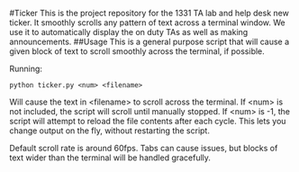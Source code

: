 #Ticker
This is the project repository for the 1331 TA lab and help desk new ticker. It smoothly scrolls any pattern of text across a terminal window. We use it to automatically display the on duty TAs as well as making announcements. 
##Usage
This is a general purpose script that will cause a given block of text to scroll smoothly across the terminal, if possible.

Running:
```
python ticker.py <num> <filename>
```
Will cause the text in \<filename\> to scroll across the terminal. If \<num\> is not included, the script will scroll until manually stopped. If \<num\> is -1, the script will attempt to reload the file contents after each cycle. This lets you change output on the fly, without restarting the script.

Default scroll rate is around 60fps.
Tabs can cause issues, but blocks of text wider than the terminal will be handled gracefully.

